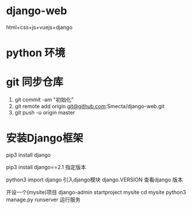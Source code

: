 # django-web
html+css+js+vuejs+django

# python 环境

# git 同步仓库
1. git commit -am "初始化" 
1. git remote add origin git@github.com:Smecta/django-web.git
1. git push -u origin master

# 安装Django框架
pip3 install django

pip3 install django==2.1 指定版本

python3 
import django 引入django模块
django.VERSION 查看django 版本

开设一个(mysite)项目 
django-admin startproject mysite 
cd mysite
python3 manage.py runserver 运行服务


